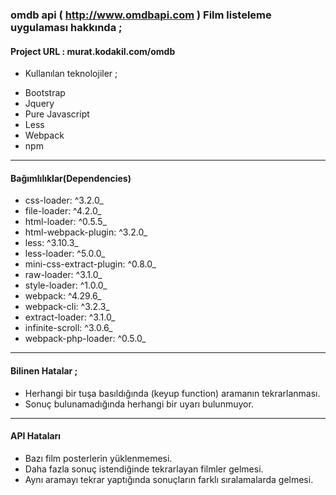 ### omdb api ( http://www.omdbapi.com ) Film listeleme uygulaması hakkında ;

#### Project URL : murat.kodakil.com/omdb

* Kullanılan teknolojiler ;
- Bootstrap
- Jquery
- Pure Javascript
- Less
- Webpack
- npm
-----------------------------
#### Bağımlılıklar(Dependencies)
* css-loader: ^3.2.0_
* file-loader: ^4.2.0_
* html-loader: ^0.5.5_
* html-webpack-plugin: ^3.2.0_
* less: ^3.10.3_
* less-loader: ^5.0.0_
* mini-css-extract-plugin: ^0.8.0_
* raw-loader: ^3.1.0_
* style-loader: ^1.0.0_
* webpack: ^4.29.6_
* webpack-cli: ^3.2.3_
* extract-loader: ^3.1.0_
* infinite-scroll: ^3.0.6_
* webpack-php-loader: ^0.5.0_

------------------------------
#### Bilinen Hatalar ;
* Herhangi bir tuşa basıldığında (keyup function) aramanın tekrarlanması.
* Sonuç bulunamadığında herhangi bir uyarı bulunmuyor.
--------------------------------
#### API Hataları
* Bazı film posterlerin yüklenmemesi.
* Daha fazla sonuç istendiğinde tekrarlayan filmler gelmesi.
* Aynı aramayı tekrar yaptığında sonuçların farklı sıralamalarda gelmesi.
	
  
